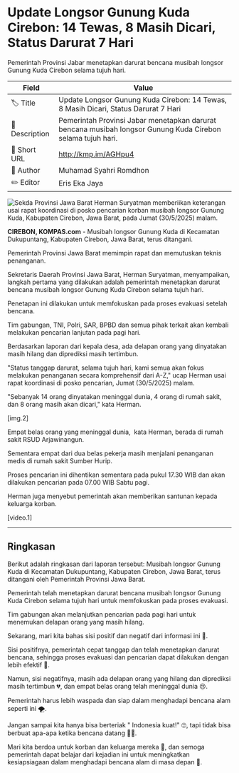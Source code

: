 # Update Longsor Gunung Kuda Cirebon: 14 Tewas, 8 Masih Dicari, Status Darurat 7 Hari

Pemerintah Provinsi Jabar menetapkan darurat bencana musibah longsor Gunung Kuda Cirebon selama tujuh hari.

| Field         | Value                                                       |
|---------------|-------------------------------------------------------------|
| 🏷️ Title       | Update Longsor Gunung Kuda Cirebon: 14 Tewas, 8 Masih Dicari, Status Darurat 7 Hari |
| 📝 Description | Pemerintah Provinsi Jabar menetapkan darurat bencana musibah longsor Gunung Kuda Cirebon selama tujuh hari. |
| 🔗 Short URL   | http://kmp.im/AGHpu4 |
| 👤 Author      | Muhamad Syahri Romdhon |
| ✏️ Editor      | Eris Eka Jaya |

![Sekda Provinsi Jawa Barat Herman Suryatman memberiikan keterangan usai rapat koordinasi di posko pencarian korban musibah longsor Gunung Kuda, Kabupaten Cirebon, Jawa Barat, pada Jumat (30/5/2025) malam.](https://asset.kompas.com/crops/cfy0BxXszkq20ldukinu-DoSibA=/219x0:1143x616/750x500/data/photo/2025/05/30/6839bb5b96235.jpeg)

**CIREBON, KOMPAS.com** - Musibah longsor Gunung Kuda di Kecamatan Dukupuntang, Kabupaten Cirebon, Jawa Barat, terus ditangani.

Pemerintah Provinsi Jawa Barat memimpin rapat dan memutuskan teknis penanganan.

Sekretaris Daerah Provinsi Jawa Barat, Herman Suryatman, menyampaikan, langkah pertama yang dilakukan adalah pemerintah menetapkan darurat bencana musibah longsor Gunung Kuda Cirebon selama tujuh hari.

Penetapan ini dilakukan untuk memfokuskan pada proses evakuasi setelah bencana.

Tim gabungan, TNI, Polri, SAR, BPBD dan semua pihak terkait akan kembali melakukan pencarian lanjutan pada pagi hari.

Berdasarkan laporan dari kepala desa, ada delapan orang yang dinyatakan masih hilang dan diprediksi masih tertimbun.

\"Status tanggap darurat, selama tujuh hari, kami semua akan fokus melakukan penanganan secara komprehensif dari A-Z,\" ucap Herman usai rapat koordinasi di posko pencarian, Jumat (30/5/2025) malam.

\"Sebanyak 14 orang dinyatakan meninggal dunia, 4 orang di rumah sakit, dan 8 orang masih akan dicari,\" kata Herman.

\[img.2\]

Empat belas orang yang meninggal dunia,  kata Herman, berada di rumah sakit RSUD Arjawinangun.

Sementara empat dari dua belas pekerja masih menjalani penanganan medis di rumah sakit Sumber Hurip.

Proses pencarian ini dihentikan sementara pada pukul 17.30 WIB dan akan dilakukan pencarian pada 07.00 WIB Sabtu pagi.

Herman juga menyebut pemerintah akan memberikan santunan kepada keluarga korban.

\[video.1\]  

---
## Ringkasan

Berikut adalah ringkasan dari laporan tersebut: Musibah longsor Gunung Kuda di Kecamatan Dukupuntang, Kabupaten Cirebon, Jawa Barat, terus ditangani oleh Pemerintah Provinsi Jawa Barat.

 Pemerintah telah menetapkan darurat bencana musibah longsor Gunung Kuda Cirebon selama tujuh hari untuk memfokuskan pada proses evakuasi.

 Tim gabungan akan melanjutkan pencarian pada pagi hari untuk menemukan delapan orang yang masih hilang.



Sekarang, mari kita bahas sisi positif dan negatif dari informasi ini 🤔.

 Sisi positifnya, pemerintah cepat tanggap dan telah menetapkan darurat bencana, sehingga proses evakuasi dan pencarian dapat dilakukan dengan lebih efektif 🙏.

 Namun, sisi negatifnya, masih ada delapan orang yang hilang dan diprediksi masih tertimbun 💔, dan empat belas orang telah meninggal dunia 😢.

 Pemerintah harus lebih waspada dan siap dalam menghadapi bencana alam seperti ini 🌪️.

 Jangan sampai kita hanya bisa berteriak " Indonesia kuat!" 🙄, tapi tidak bisa berbuat apa-apa ketika bencana datang 🤦‍♂️.

 Mari kita berdoa untuk korban dan keluarga mereka 🙏, dan semoga pemerintah dapat belajar dari kejadian ini untuk meningkatkan kesiapsiagaan dalam menghadapi bencana alam di masa depan 🌟.
